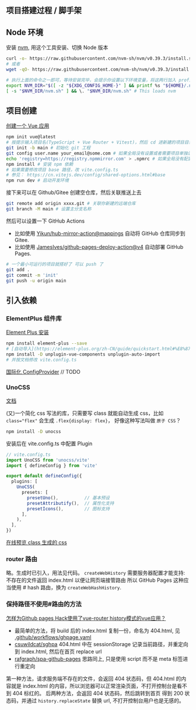 ## 项目搭建过程 / 脚手架
## Node 环境

安装 [nvm](https://github.com/nvm-sh/nvm), 用这个工具安装、切换 Node 版本
```bash
curl -o- https://raw.githubusercontent.com/nvm-sh/nvm/v0.39.3/install.sh | bash
# 或者
wget -qO- https://raw.githubusercontent.com/nvm-sh/nvm/v0.39.3/install.sh | bash

# 执行上面的命令之一即可，等待安装完毕，会提示你设置以下环境变量，将这两行加入 profile 配置中即可（安装脚本好像会自动配置）
export NVM_DIR="$([ -z "${XDG_CONFIG_HOME-}" ] && printf %s "${HOME}/.nvm" || printf %s "${XDG_CONFIG_HOME}/nvm")"
[ -s "$NVM_DIR/nvm.sh" ] && \. "$NVM_DIR/nvm.sh" # This loads nvm
```

## 项目创建
[创建一个 Vue 应用](https://cn.vuejs.org/guide/quick-start.html#creating-a-vue-application)

```bash
npm init vue@latest
# 按提示输入项目名(TypeScript + Vue Router + Vitest)，然后 cd 进新建的项目目录
git init -b main # 初始化 git 工程
git config user.name your_email@some.com # 如果全局没有设置或者需要项目单独设置
echo 'registry=https://registry.npmmirror.com' > .npmrc # 如果全局没有配置 npm 镜像 或者项目需要单独配置 npm 镜像
npm install # 安装 npm 依赖
# 如果需要修改项目 base 路径，改 vite.config.ts
# 参见： https://cn.vitejs.dev/config/shared-options.html#base
npm run dev # 启动开发环境
```

接下来可以在 Github/Gitee 创建空仓库，然后关联推送上去
```bash
git remote add origin xxxx.git # 关联你新建的远端仓库
git branch -M main # 设置主分支名称
```

然后可以设置一下 GitHub Actions
- 比如使用 [Yikun/hub-mirror-action@mappings](https://github.com/Yikun/hub-mirror-action) 自动将 GitHub 仓库同步到 Gitee.
- 比如使用 [JamesIves/github-pages-deploy-action@v4](https://github.com/JamesIves/github-pages-deploy-action) 自动部署 GitHub Pages.
```bash
# 一个最小可运行的项目就搭好了 可以 push 了
git add .
git commit -m 'init'
git push -u origin main
```

## 引入依赖
### ElementPlus 组件库
[Element Plus 安装](https://element-plus.org/zh-CN/guide/installation.html#%E7%8E%AF%E5%A2%83%E6%94%AF%E6%8C%81)
```bash
npm install element-plus --save
# [自动导入](https://element-plus.org/zh-CN/guide/quickstart.html#%E8%87%AA%E5%8A%A8%E5%AF%BC%E5%85%A5-%E6%8E%A8%E8%8D%90)
npm install -D unplugin-vue-components unplugin-auto-import
# 并按文档修改 vite.config.ts
```

[国际化 ConfigProvider](https://element-plus.org/zh-CN/guide/i18n.html#configprovider)
// TODO

### UnoCSS
[文档](https://unocss.dev/integrations/vite)

(又)一个简化 css 写法的库，只需要写 class 就能自动生成 css，比如 `class="flex"` 会生成 `.flex{display: flex}`，
好像这种写法叫做 `原子 CSS`？
```bash
npm install -D unocss
```
安装后在 vite.config.ts 中配置 Plugin
```ts
// vite.config.ts
import UnoCSS from 'unocss/vite'
import { defineConfig } from 'vite'

export default defineConfig({
  plugins: [
    UnoCSS(
      presets: [
        presetUno(),          // 基本预设
        presetAttributify(),  // 属性化支持
        presetIcons(),        // 图标支持
      ],
    ),
  ],
})
```

[在线预览 class 生成的 css](https://unocss.dev/interactive/)

### router 路由
略。生成时已引入，用法见代码。
`createWebHistory` 需要服务器配置才能支持: 不存在的文件返回 index.html 以便让网页端接管路由
所以 GitHub Pages 这种应当使用 # hash 路由，换为 `createWebHashHistory`.

### 保持路径不使用#路由的方法
[怎样为Github pages Hack使用了vue-router history模式的vue应用？](https://www.zhihu.com/question/64173754)
- 最简单的方法，将 build 后的 index.html 复制一份，命名为 404.html, 见 [.github/workflows/ghpage.yaml](./.github/workflows/ghpage.yaml)
- [csuwildcat/sghpa](https://github.com/csuwildcat/sghpa) 404.html 中在 sessionStorage 记录当前路径，并重定向到 index.html, 然后在首页 replace url
- [rafgraph/spa-github-pages](https://github.com/rafgraph/spa-github-pages) 思路同上, 只是使用 script 而不是 meta 标签进行重定向

第一种方法，请求服务端不存在的文件，会返回 404 状态码，但 404.html 的内容就是 index.html 的内容，所以浏览器可以正常渲染页面，不打开控制台是看不到 404 标红的。
后两种方法，会返回 404 状态码，然后跳转到首页 得到 200 状态码，并通过 `history.replaceState` 替换 url, 不打开控制台用户也是无感的。

